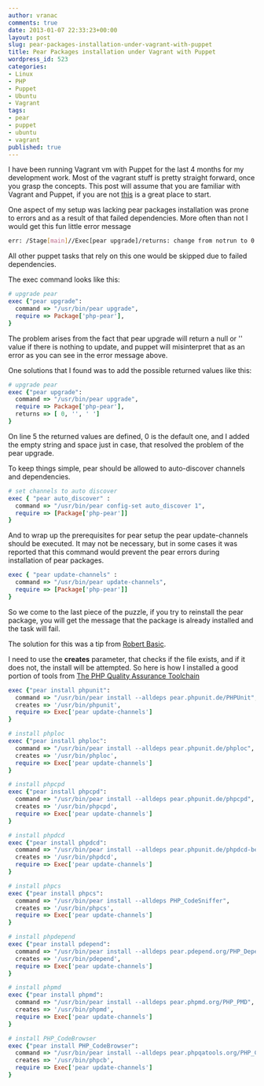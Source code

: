 ```yaml
---
author: vranac
comments: true
date: 2013-01-07 22:33:23+00:00
layout: post
slug: pear-packages-installation-under-vagrant-with-puppet
title: Pear Packages installation under Vagrant with Puppet
wordpress_id: 523
categories:
- Linux
- PHP
- Puppet
- Ubuntu
- Vagrant
tags:
- pear
- puppet
- ubuntu
- vagrant
published: true
---
```


I have been running Vagrant vm with Puppet for the last 4 months for my development work.
Most of the vagrant stuff is pretty straight forward, once you grasp the concepts.
This post will assume that you are familiar with Vagrant and Puppet, if you are not [this](http://docs.vagrantup.com/v1/docs/getting-started/index.html) is a great place to start.

One aspect of my setup was lacking pear packages installation was prone to errors and as a result of that failed dependencies.
More often than not I would get this fun little error message

```bash
err: /Stage[main]//Exec[pear upgrade]/returns: change from notrun to 0 failed: /usr/bin/pear upgrade returned  instead of one of [0] at /tmp/vagrant-puppet/manifests/base.pp:98
```

All other puppet tasks that rely on this one would be skipped due to failed dependencies.

The exec command looks like this:

```ruby
# upgrade pear
exec {"pear upgrade":
  command => "/usr/bin/pear upgrade",
  require => Package['php-pear'],
}
```

The problem arises from the fact that pear upgrade will return a null or '' value if there is nothing to update, and puppet will misinterpret that as an error as you can see in the error message above.

One solutions that I found was to add the possible returned values like this:

```ruby
# upgrade pear
exec {"pear upgrade":
  command => "/usr/bin/pear upgrade",
  require => Package['php-pear'],
  returns => [ 0, '', ' ']
}
```

On line 5 the returned values are defined, 0 is the default one, and I added the empty string and space just in case, that resolved the problem of the pear upgrade.

To keep things simple, pear should be allowed to auto-discover channels and dependencies.

```ruby
# set channels to auto discover
exec { "pear auto_discover" :
  command => "/usr/bin/pear config-set auto_discover 1",
  require => [Package['php-pear']]
}
```

And to wrap up the prerequisites for pear setup the pear update-channels should be executed.
It may not be necessary, but in some cases it was reported that this command would prevent the pear errors during installation of pear packages.

```ruby
exec { "pear update-channels" :
  command => "/usr/bin/pear update-channels",
  require => [Package['php-pear']]
}
```

So we come to the last piece of the puzzle, if you try to reinstall the pear package, you will get the message that the package is already installed and the task will fail.

The solution for this was a tip from [Robert Basic](http://twitter.com/robertbasic).

I need to use the **creates** parameter, that checks if the file exists, and if it does not, the install will be attempted.
So here is how I installed a good portion of tools from [The PHP Quality Assurance Toolchain ](http://phpqatools.org/)

```ruby
exec {"pear install phpunit":
  command => "/usr/bin/pear install --alldeps pear.phpunit.de/PHPUnit",
  creates => '/usr/bin/phpunit',
  require => Exec['pear update-channels']
}

# install phploc
exec {"pear install phploc":
  command => "/usr/bin/pear install --alldeps pear.phpunit.de/phploc",
  creates => '/usr/bin/phploc',
  require => Exec['pear update-channels']
}

# install phpcpd
exec {"pear install phpcpd":
  command => "/usr/bin/pear install --alldeps pear.phpunit.de/phpcpd",
  creates => '/usr/bin/phpcpd',
  require => Exec['pear update-channels']
}

# install phpdcd
exec {"pear install phpdcd":
  command => "/usr/bin/pear install --alldeps pear.phpunit.de/phpdcd-beta",
  creates => '/usr/bin/phpdcd',
  require => Exec['pear update-channels']
}

# install phpcs
exec {"pear install phpcs":
  command => "/usr/bin/pear install --alldeps PHP_CodeSniffer",
  creates => '/usr/bin/phpcs',
  require => Exec['pear update-channels']
}

# install phpdepend
exec {"pear install pdepend":
  command => "/usr/bin/pear install --alldeps pear.pdepend.org/PHP_Depend-beta",
  creates => '/usr/bin/pdepend',
  require => Exec['pear update-channels']
}

# install phpmd
exec {"pear install phpmd":
  command => "/usr/bin/pear install --alldeps pear.phpmd.org/PHP_PMD",
  creates => '/usr/bin/phpmd',
  require => Exec['pear update-channels']
}

# install PHP_CodeBrowser
exec {"pear install PHP_CodeBrowser":
  command => "/usr/bin/pear install --alldeps pear.phpqatools.org/PHP_CodeBrowser",
  creates => '/usr/bin/phpcb',
  require => Exec['pear update-channels']
}
```
